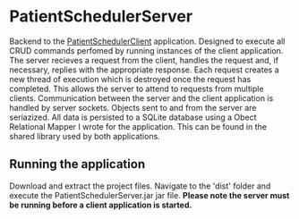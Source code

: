 # PatientSchedulerServer
Backend to the [PatientSchedulerClient](https://github.com/TLohan/PatientSchedulerClient) application. Designed to execute all CRUD commands perfomed by running instances of the client application. The server recieves a request from the client, handles the request and, if necessary, replies with the appropriate response. Each request creates a new thread of execution which is destroyed once the request has completed. This allows the server to attend to requests from multiple clients. Communication between the server and the client application is handled by server sockets. Objects sent to and from the server are seriazized. All data is persisted to a SQLite database using a Obect Relational Mapper I wrote for the application. This can be found in the shared library used by both applications. 

## Running the application
Download  and extract the project files. Navigate to the 'dist' folder and execute the PatientSchedulerServer.jar jar file.
__Please note the server must be running before a client application is started.__

